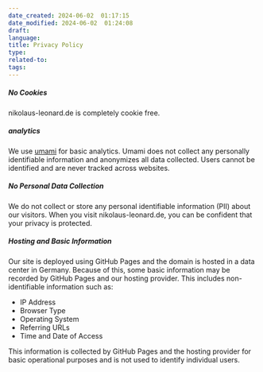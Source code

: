 ```yaml
---
date_created: 2024-06-02  01:17:15
date_modified: 2024-06-02  01:24:08
draft: 
language: 
title: Privacy Policy
type: 
related-to: 
tags:
---
```

##### No Cookies

nikolaus-leonard.de is completely cookie free. 


##### analytics

We use [umami](https://umami.is/docs/faq) for basic analytics.
Umami does not collect any personally identifiable information and anonymizes all data collected. Users cannot be identified and are never tracked across websites.

##### No Personal Data Collection

We do not collect or store any personal identifiable information (PII) about our visitors. When you visit nikolaus-leonard.de, you can be confident that your privacy is protected.

##### Hosting and Basic Information

Our site is deployed using GitHub Pages and the domain is hosted in a data center in Germany. Because of this, some basic information may be recorded by GitHub Pages and our hosting provider. This includes non-identifiable information such as:

- IP Address
- Browser Type
- Operating System
- Referring URLs
- Time and Date of Access

This information is collected by GitHub Pages and the hosting provider for basic operational purposes and is not used to identify individual users.